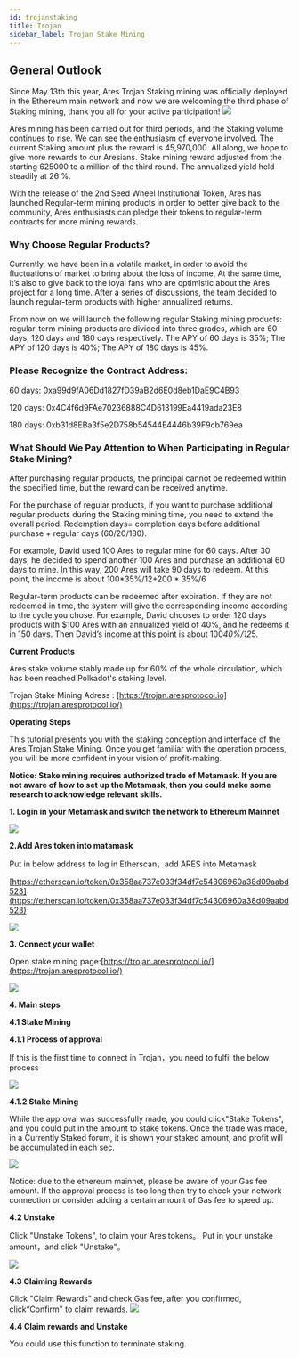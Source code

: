 ```yaml
---
id: trojanstaking
title: Trojan
sidebar_label: Trojan Stake Mining
---
```


## General Outlook
Since May 13th this year, Ares Trojan Staking mining was officially deployed in the Ethereum main network and now we are welcoming the third phase of Staking mining, thank you all for your active participation!
![](assets/build/96.png)

Ares mining has been carried out for third periods, and the Staking volume continues to rise. We can see the enthusiasm of everyone involved. The current Staking amount plus the reward is 45,970,000. All along, we hope to give more rewards to our Aresians. Stake mining reward adjusted from the starting 625000 to a million of the third round. The annualized yield held steadily at 26 %.

With the release of the 2nd Seed Wheel Institutional Token, Ares has launched Regular-term mining products in order to better give back to the community, Ares enthusiasts can pledge their tokens to regular-term contracts for more mining rewards.


### Why Choose Regular Products?
Currently, we have been in a volatile market, in order to avoid the fluctuations of market to bring about the loss of income, At the same time, it’s also to give back to the loyal fans who are optimistic about the Ares project for a long time. After a series of discussions, the team decided to launch regular-term products with higher annualized returns.

From now on we will launch the following regular Staking mining products: regular-term mining products are divided into three grades, which are 60 days, 120 days and 180 days respectively. The APY of 60 days is 35%; The APY of 120 days is 40%; The APY of 180 days is 45%.

### Please Recognize the Contract Address:

60 days: 0xa99d9fA06Dd1827fD39aB2d6E0d8eb1DaE9C4B93

120 days: 0x4C4f6d9FAe70236888C4D613199Ea4419ada23E8

180 days: 0xb31d8EBa3f5e2D758b54544E4446b39F9cb769ea

### What Should We Pay Attention to When Participating in Regular Stake Mining?
 After purchasing regular products, the principal cannot be redeemed within the specified time, but the reward can be received anytime.

For the purchase of regular products, if you want to purchase additional regular products during the Staking mining time, you need to extend the overall period. Redemption days= completion days before additional purchase + regular days (60/20/180).

For example, David used 100 Ares to regular mine for 60 days. After 30 days, he decided to spend another 100 Ares and purchase an additional 60 days to mine. In this way, 200 Ares will take 90 days to redeem. At this point, the income is about 100*35%/12+200 * 35%/6

Regular-term products can be redeemed after expiration. If they are not redeemed in time, the system will give the corresponding income according to the cycle you chose.
For example, David chooses to order 120 days products with $100 Ares with an annualized yield of 40%, and he redeems it in 150 days. Then David’s income at this point is about 100*40%/12*5.


**Current Products**

Ares stake volume stably made up for 60% of the whole circulation, which has been reached Polkadot's staking level.

Trojan Stake Mining Adress : [https://trojan.aresprotocol.io](https://trojan.aresprotocol.io/)

**Operating Steps**

This tutorial presents you with the staking conception and interface of the Ares Trojan Stake Mining. Once you get familiar with the operation process, you will be more confident in your vision of profit-making.

**Notice: Stake mining requires authorized trade of Metamask. If you are not aware of how to set up the Metamask, then you could make some research to acknowledge relevant skills.**

**1\. Login in your Metamask and switch the network to Ethereum Mainnet**

![](assets/build/10.png)


**2.Add Ares token into matamask**

Put in below address to log in Etherscan，add ARES into Metamask 

[https://etherscan.io/token/0x358aa737e033f34df7c54306960a38d09aabd523](https://etherscan.io/token/0x358aa737e033f34df7c54306960a38d09aabd523)

![](assets/build/11.png)


**3\. Connect your wallet**

Open stake mining page:[https://trojan.aresprotocol.io/](https://trojan.aresprotocol.io/)

![](assets/build/12.png)

**4\.  Main steps**

**4.1 Stake Mining**

**4.1.1 Process of approval**

If this is the first time to connect in Trojan，you need to fulfil the below process

![](assets/build/13.png)


**4.1.2 Stake Mining**

While the approval was successfully made, you could click"Stake Tokens", and you could put in the amount to stake tokens. Once the trade was made, in a Currently Staked forum, it is shown your staked amount, and profit will be accumulated in each sec.

![](assets/build/14.png)


Notice: due to the ethereum mainnet, please be aware of your Gas fee amount. If the approval process is too long then try to check your network connection or consider adding a certain amount of Gas fee to speed up.

**4.2 Unstake**

Click "Unstake Tokens", to claim your Ares tokens。 Put in your unstake amount，and click "Unstake"。

![](assets/build/15.png)


**4.3 Claiming Rewards**

Click "Claim Rewards" and check Gas fee, after you confirmed, click“Confirm" to claim rewards.
![](assets/build/16.png)


**4.4 Claim rewards and Unstake**

You could use this function to terminate staking.
